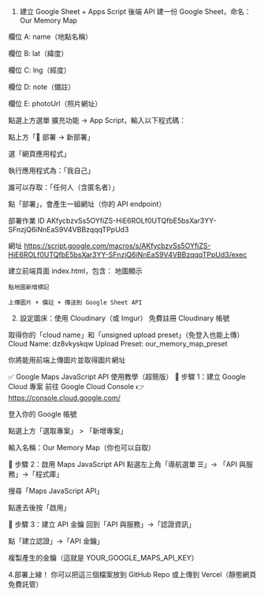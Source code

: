 1. 建立 Google Sheet + Apps Script 後端 API
建一份 Google Sheet，命名：Our Memory Map

欄位 A: name（地點名稱）

欄位 B: lat（緯度）

欄位 C: lng（經度）

欄位 D: note（備註）

欄位 E: photoUrl（照片網址）

點選上方選單 擴充功能 → App Script，輸入以下程式碼：

點上方「🚀 部署 → 新部署」

選「網頁應用程式」

執行應用程式為：「我自己」

誰可以存取：「任何人（含匿名者）」

點「部署」，會產生一組網址（你的 API endpoint）

部署作業 ID
AKfycbzvSs5OYfiZS-HiE6ROLf0UTQfbE5bsXar3YY-SFnzjQ6iNnEaS9V4VBBzqqqTPpUd3

網址
https://script.google.com/macros/s/AKfycbzvSs5OYfiZS-HiE6ROLf0UTQfbE5bsXar3YY-SFnzjQ6iNnEaS9V4VBBzqqqTPpUd3/exec

建立前端頁面 index.html，包含：
    地圖顯示

    點地圖新增標記

    上傳圖片 + 備註 + 傳送到 Google Sheet API

 2. 設定圖床：使用 Cloudinary（或 Imgur）
免費註冊 Cloudinary 帳號

取得你的「cloud name」和「unsigned upload preset」（免登入也能上傳）
Cloud Name: dz8vkyskqw
Upload Preset: our_memory_map_preset

你將能用前端上傳圖片並取得圖片網址

✅ Google Maps JavaScript API 使用教學（超簡版）
🔹 步驟 1：建立 Google Cloud 專案
前往 Google Cloud Console 👉 https://console.cloud.google.com/

登入你的 Google 帳號

點選上方「選取專案」 > 「新增專案」

輸入名稱：Our Memory Map（你也可以自取）

🔹 步驟 2：啟用 Maps JavaScript API
點選左上角「導航選單 ☰」→ 「API 與服務」→「程式庫」

搜尋「Maps JavaScript API」

點進去後按「啟用」

🔹 步驟 3：建立 API 金鑰
回到「API 與服務」→「認證資訊」

點「建立認證」→「API 金鑰」

複製產生的金鑰（這就是 YOUR_GOOGLE_MAPS_API_KEY）


4.部署上線！
你可以把這三個檔案放到 GitHub Repo 或上傳到 Vercel（靜態網頁免費託管）